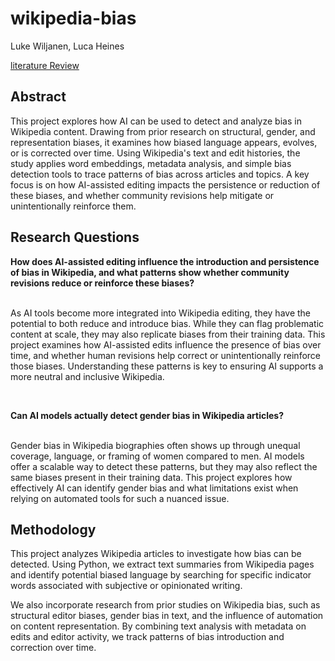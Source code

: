 # wikipedia-bias
Luke Wiljanen, Luca Heines

[literature Review](literature-review.md)

## Abstract
This project explores how AI can be used to detect and analyze bias in Wikipedia content. Drawing from prior research on structural, gender, and representation biases, it examines how biased language appears, evolves, or is corrected over time. Using Wikipedia's text and edit histories, the study applies word embeddings, metadata analysis, and simple bias detection tools to trace patterns of bias across articles and topics. A key focus is on how AI-assisted editing impacts the persistence or reduction of these biases, and whether community revisions help mitigate or unintentionally reinforce them.


## Research Questions
<b>How does AI-assisted editing influence the introduction and persistence of bias in Wikipedia, and what patterns show whether community revisions reduce or reinforce these biases?</b>

<br>As AI tools become more integrated into Wikipedia editing, they have the potential to both reduce and introduce bias. While they can flag problematic content at scale, they may also replicate biases from their training data. This project examines how AI-assisted edits influence the presence of bias over time, and whether human revisions help correct or unintentionally reinforce those biases. Understanding these patterns is key to ensuring AI supports a more neutral and inclusive Wikipedia.

<br>

<b>Can AI models actually detect gender bias in Wikipedia articles?</b>

<br>Gender bias in Wikipedia biographies often shows up through unequal coverage, language, or framing of women compared to men. AI models offer a scalable way to detect these patterns, but they may also reflect the same biases present in their training data. This project explores how effectively AI can identify gender bias and what limitations exist when relying on automated tools for such a nuanced issue.



## Methodology
This project analyzes Wikipedia articles to investigate how bias can be detected. Using Python, we extract text summaries from Wikipedia pages and identify potential biased language by searching for specific indicator words associated with subjective or opinionated writing.

We also incorporate research from prior studies on Wikipedia bias, such as structural editor biases, gender bias in text, and the influence of automation on content representation. By combining text analysis with metadata on edits and editor activity, we track patterns of bias introduction and correction over time.

